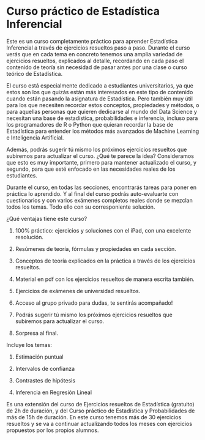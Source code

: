 # Curso práctico de Estadística Inferencial

Este es un curso completamente práctico para aprender Estadística Inferencial a través de ejercicios resueltos paso a paso. Durante el curso verás que en cada tema en concreto tenemos una amplia variedad de ejercicios resueltos, explicados al detalle, recordando en cada paso el contenido de teoría sin necesidad de pasar antes por una clase o curso teórico de Estadística.

El curso está especialmente dedicado a estudiantes universitarios, ya que estos son los que quizás están más interesados en este tipo de contenido cuando están pasando la asignatura de Estadística. Pero también muy útil para los que necesiten recordar estos conceptos, propiedades y métodos, o para aquellas personas que quieren dedicarse al mundo del Data Science y necesitan una base de estadística, probabilidades e inferencia, incluso para los programadores de R o Python que quieran recordar la base de Estadística para entender los métodos más avanzados de Machine Learning e Inteligencia Artificial.

Además, podrás sugerir tú mismo los próximos ejercicios resueltos que subiremos para actualizar el curso. ¿Qué te parece la idea? Consideramos que esto es muy importante, primero para mantener actualizado el curso, y segundo, para que esté enfocado en las necesidades reales de los estudiantes.

Durante el curso, en todas las secciones, encontrarás tareas para poner en práctica lo aprendido. Y al final del curso podrás auto-evaluarte con cuestionarios y con varios exámenes completos reales donde se mezclan todos los temas. Todo ello con su corresponiente solución.

¿Qué ventajas tiene este curso?

1. 100% práctico: ejercicios y soluciones con el iPad, con una excelente resolución.

2. Resúmenes de teoría, fórmulas y propiedades en cada sección.

3. Conceptos de teoría explicados en la práctica a través de los ejercicios resueltos.

4. Material en pdf con los ejercicios resueltos de manera escrita también.

5. Ejercicios de exámenes de universidad resueltos.

6. Acceso al grupo privado para dudas, te sentirás acompañado! 

7. Podrás sugerir tú mismo los próximos ejercicios resueltos que subiremos para actualizar el curso.

8. Sorpresa al final.

Incluye los temas: 

1. Estimación puntual

2. Intervalos de confianza

3. Contrastes de hipótesis

4. Inferencia en Regresión Lineal

Es una extensión del curso de Ejercicios resueltos de Estadística (gratuito) de 2h de duración, y del Curso práctico de Estadística y Probabilidades de más de 15h de duración. En este curso tenemos más de 30 ejercicios resueltos y se va a continuar actualizando todos los meses con ejercicios propuestos por los propios alumnos. 
